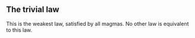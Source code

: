 ## The trivial law

This is the weakest law, satisfied by all magmas. No other law is equivalent to this law.
